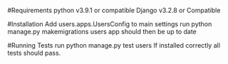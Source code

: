#Requirements
python v3.9.1 or compatible
Django v3.2.8 or Compatible

#Installation
Add users.apps.UsersConfig to main settings
run python manage.py makemigrations users
app should then be up to date

#Running Tests
run python manage.py test users
If installed correctly all tests should pass.